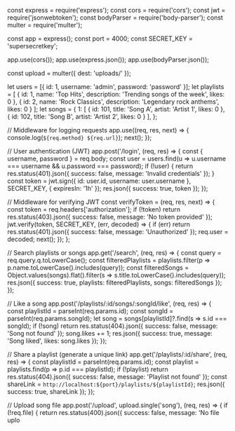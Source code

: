 const express = require('express');
const cors = require('cors');
const jwt = require('jsonwebtoken');
const bodyParser = require('body-parser');
const multer = require('multer');

const app = express();
const port = 4000;
const SECRET_KEY = 'supersecretkey';

app.use(cors());
app.use(express.json());
app.use(bodyParser.json());

const upload = multer({ dest: 'uploads/' });

let users = [{ id: 1, username: 'admin', password: 'password' }];
let playlists = [
  { id: 1, name: 'Top Hits', description: 'Trending songs of the week', likes: 0 },
  { id: 2, name: 'Rock Classics', description: 'Legendary rock anthems', likes: 0 }
];
let songs = {
  1: [
    { id: 101, title: 'Song A', artist: 'Artist 1', likes: 0 },
    { id: 102, title: 'Song B', artist: 'Artist 2', likes: 0 }
  ],
};

// Middleware for logging requests
app.use((req, res, next) => {
  console.log(`${req.method} ${req.url}`);
  next();
});

// User authentication (JWT)
app.post('/login', (req, res) => {
  const { username, password } = req.body;
  const user = users.find(u => u.username === username && u.password === password);
  if (!user) {
    return res.status(401).json({ success: false, message: 'Invalid credentials' });
  }
  const token = jwt.sign({ id: user.id, username: user.username }, SECRET_KEY, { expiresIn: '1h' });
  res.json({ success: true, token });
});

// Middleware for verifying JWT
const verifyToken = (req, res, next) => {
  const token = req.headers['authorization'];
  if (!token) return res.status(403).json({ success: false, message: 'No token provided' });
  jwt.verify(token, SECRET_KEY, (err, decoded) => {
    if (err) return res.status(401).json({ success: false, message: 'Unauthorized' });
    req.user = decoded;
    next();
  });
};

// Search playlists or songs
app.get('/search', (req, res) => {
  const query = req.query.q.toLowerCase();
  const filteredPlaylists = playlists.filter(p => p.name.toLowerCase().includes(query));
  const filteredSongs = Object.values(songs).flat().filter(s => s.title.toLowerCase().includes(query));
  res.json({ success: true, playlists: filteredPlaylists, songs: filteredSongs });
});

// Like a song
app.post('/playlists/:id/songs/:songId/like', (req, res) => {
  const playlistId = parseInt(req.params.id);
  const songId = parseInt(req.params.songId);
  let song = songs[playlistId]?.find(s => s.id === songId);
  if (!song) return res.status(404).json({ success: false, message: 'Song not found' });
  song.likes += 1;
  res.json({ success: true, message: 'Song liked', likes: song.likes });
});

// Share a playlist (generate a unique link)
app.get('/playlists/:id/share', (req, res) => {
  const playlistId = parseInt(req.params.id);
  const playlist = playlists.find(p => p.id === playlistId);
  if (!playlist) return res.status(404).json({ success: false, message: 'Playlist not found' });
  const shareLink = `http://localhost:${port}/playlists/${playlistId}`;
  res.json({ success: true, shareLink });
});

// Upload song file
app.post('/upload', upload.single('song'), (req, res) => {
  if (!req.file) {
    return res.status(400).json({ success: false, message: 'No file uplo
